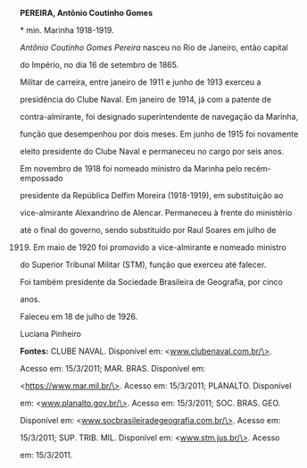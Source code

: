 **PEREIRA, Antônio Coutinho Gomes**



\* min. Marinha 1918-1919.



*Antônio Coutinho Gomes Pereira* nasceu no Rio de Janeiro, então capital

do Império, no dia 16 de setembro de 1865.



Militar de carreira, entre janeiro de 1911 e junho de 1913 exerceu a

presidência do Clube Naval. Em janeiro de 1914, já com a patente de

contra-almirante, foi designado superintendente de navegação da Marinha,

função que desempenhou por dois meses. Em junho de 1915 foi novamente

eleito presidente do Clube Naval e permaneceu no cargo por seis anos.



Em novembro de 1918 foi nomeado ministro da Marinha pelo recém-empossado

presidente da República Delfim Moreira (1918-1919), em substituição ao

vice-almirante Alexandrino de Alencar. Permaneceu à frente do ministério

até o final do governo, sendo substituído por Raul Soares em julho de

1919. Em maio de 1920 foi promovido a vice-almirante e nomeado ministro

do Superior Tribunal Militar (STM), função que exerceu até falecer.



Foi também presidente da Sociedade Brasileira de Geografia, por cinco

anos.



Faleceu em 18 de julho de 1926.



Luciana Pinheiro



**Fontes:** CLUBE NAVAL. Disponível em: \<www.clubenaval.com.br/\>.

Acesso em: 15/3/2011; MAR. BRAS. Disponível em:

\<https://www.mar.mil.br/\>. Acesso em: 15/3/2011; PLANALTO. Disponível

em: \<www.planalto.gov.br/\>. Acesso em: 15/3/2011; SOC. BRAS. GEO.

Disponível em: \<www.socbrasileiradegeografia.com.br/\>. Acesso em:

15/3/2011; SUP. TRIB. MIL. Disponível em: \<www.stm.jus.br/\>. Acesso

em: 15/3/2011.

